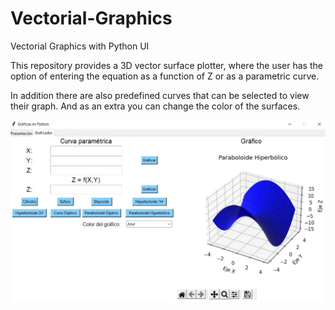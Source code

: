 # Vectorial-Graphics
Vectorial Graphics with Python UI

This repository provides a 3D vector surface plotter, where the user has the option of entering the equation as a function of Z or as a parametric curve.

In addition there are also predefined curves that can be selected to view their graph. And as an extra you can change the color of the surfaces.

![Screenshot](Screenshot.jpg)
